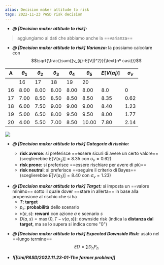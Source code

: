 ```yaml
---
alias: Decision maker attitude to risk
tags: 2022-11-23 PASD risk decision
---
```


- ***@ [Decision maker attitude to risk]:***
> aggiungiamo ai dati che abbiamo anche la ==varianza==
<!--ID: 1670236970603-->


- ***@ [Decision maker attitude to risk] Varianza:***
	 la possiamo calcolare con $$\sqrt{\frac{\sum{(v_{ij}-E[V])^2}}{\text{nº casi}}}$$

|A|$\theta_1$|$\theta_2$|$\theta_3$|$\theta_4$|$\theta_5$|$E[V(a_i)]$|$\sigma_v$|
|---|---|---|---|---|---|---|---|
||16|17|18|19|20|||
|16|8.00|8.00|8.00|8.00|8.00|8.0|0|
|17|7.00|8.50|8.50|8.50|8.50|8.35|0.62|
|18|6.00|7.50|9.00|9.00|9.00|8.40|1.23|
|19|5.00|6.50|8.00|9.50|9.50|8.00|1.77|
|20|4.00|5.50|7.00|8.50|10.00|7.80|2.14|

![](Uni/PASD/img/paretovar.jpeg)
<!--ID: 1670236970608-->



- ***@ [Decision maker attitude to risk] Categorie di rischio:***
	
	- **risk averse**: si preferisce ==essere sicuri di avere un certo valore== (sceglierebbe $E[V(a_2)]=8.35$ con $\sigma_v=0.62$)
	- **risk prone**: si preferisce ==essere rischiare per avere di più==
	- **risk neutral**: si preferisce ==seguire il criterio di Bayes== (sceglierebbe $E[V(a_3)]=8.40$ con $\sigma_v=1.23$)
<!--ID: 1670236970613-->


- ***@ [Decision maker attitude to risk] Target:***
	 si imposta un ==valore minimo== sotto il quale dover ==stare in allerta== in base alla propensione al rischio che si ha
	- $T$: **target**
	- $p_s$: **probabilità** dello scenario
	- $v(a,s)$: **reward** con azione $a$ e scenario $s$
	- $D(a,s)=\max\{0,T-v(a,s)\}$: downside risk (indica la **distanza dal target**, ma se lo supera si indica come "0")
<!--ID: 1670236970617-->


- ***@ [Decision maker attitude to risk] Expected Downside Risk:***
	 usato nel ==lungo termine== $$ED=\sum{D_nP_n}$$
<!--ID: 1670236970622-->


- ***![[Uni/PASD/2022.11.23-01-The farmer problem]]***